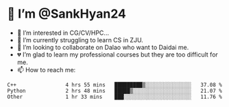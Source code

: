 # 👋 I’m @SankHyan24

- 👀 I’m interested in CG/CV/HPC...
- 🌱 I’m currently struggling to learn CS in ZJU.
- 💞️ I’m looking to collaborate on Dalao who want to Daidai me.
- 💔 I’m glad to learn my professional courses but they are too difficult for me.
- 📫 How to reach me:


<!---
SankHyan24/SankHyan24 is a ✨ special ✨ repository because its `README.md` (this file) appears on your GitHub profile.
You can click the Preview link to take a look at your changes.
--->
<!--START_SECTION:waka-->

```text
C++                4 hrs 55 mins   █████████▒░░░░░░░░░░░░░░░   37.08 %
Python             2 hrs 48 mins   █████▒░░░░░░░░░░░░░░░░░░░   21.07 %
Other              1 hr 33 mins    ███░░░░░░░░░░░░░░░░░░░░░░   11.76 %
```

<!--END_SECTION:waka-->

